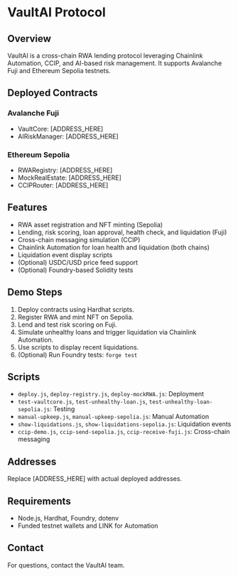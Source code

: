 # VaultAI Protocol

## Overview
VaultAI is a cross-chain RWA lending protocol leveraging Chainlink Automation, CCIP, and AI-based risk management. It supports Avalanche Fuji and Ethereum Sepolia testnets.

## Deployed Contracts

### Avalanche Fuji
- VaultCore: [ADDRESS_HERE]
- AIRiskManager: [ADDRESS_HERE]

### Ethereum Sepolia
- RWARegistry: [ADDRESS_HERE]
- MockRealEstate: [ADDRESS_HERE]
- CCIPRouter: [ADDRESS_HERE]

## Features
- RWA asset registration and NFT minting (Sepolia)
- Lending, risk scoring, loan approval, health check, and liquidation (Fuji)
- Cross-chain messaging simulation (CCIP)
- Chainlink Automation for loan health and liquidation (both chains)
- Liquidation event display scripts
- (Optional) USDC/USD price feed support
- (Optional) Foundry-based Solidity tests

## Demo Steps
1. Deploy contracts using Hardhat scripts.
2. Register RWA and mint NFT on Sepolia.
3. Lend and test risk scoring on Fuji.
4. Simulate unhealthy loans and trigger liquidation via Chainlink Automation.
5. Use scripts to display recent liquidations.
6. (Optional) Run Foundry tests: `forge test`

## Scripts
- `deploy.js`, `deploy-registry.js`, `deploy-mockRWA.js`: Deployment
- `test-vaultcore.js`, `test-unhealthy-loan.js`, `test-unhealthy-loan-sepolia.js`: Testing
- `manual-upkeep.js`, `manual-upkeep-sepolia.js`: Manual Automation
- `show-liquidations.js`, `show-liquidations-sepolia.js`: Liquidation events
- `ccip-demo.js`, `ccip-send-sepolia.js`, `ccip-receive-fuji.js`: Cross-chain messaging

## Addresses
Replace [ADDRESS_HERE] with actual deployed addresses.

## Requirements
- Node.js, Hardhat, Foundry, dotenv
- Funded testnet wallets and LINK for Automation

## Contact
For questions, contact the VaultAI team.
